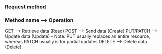 ### Request method

### Method name --> Operation
GET --> Retrieve data (Read)
POST --> Send data (Create)
PUT/PATCH --> Update data (Update) - Note: PUT usually replaces an entire resource, whereas PATCH usually is for partial updates
DELETE --> Delete data (Delete)